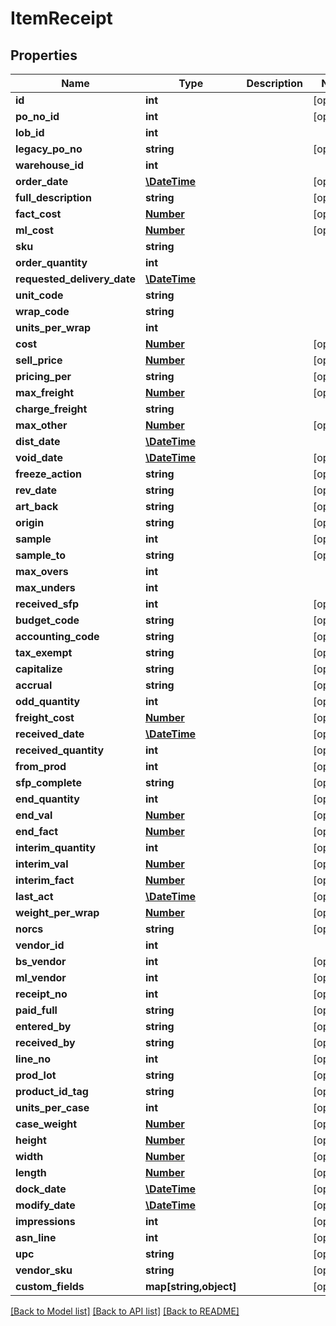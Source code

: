 # ItemReceipt

## Properties
Name | Type | Description | Notes
------------ | ------------- | ------------- | -------------
**id** | **int** |  | [optional] 
**po_no_id** | **int** |  | [optional] 
**lob_id** | **int** |  | 
**legacy_po_no** | **string** |  | [optional] 
**warehouse_id** | **int** |  | 
**order_date** | [**\DateTime**](\DateTime.md) |  | [optional] 
**full_description** | **string** |  | [optional] 
**fact_cost** | [**Number**](Number.md) |  | [optional] 
**ml_cost** | [**Number**](Number.md) |  | [optional] 
**sku** | **string** |  | 
**order_quantity** | **int** |  | 
**requested_delivery_date** | [**\DateTime**](\DateTime.md) |  | 
**unit_code** | **string** |  | 
**wrap_code** | **string** |  | 
**units_per_wrap** | **int** |  | 
**cost** | [**Number**](Number.md) |  | [optional] 
**sell_price** | [**Number**](Number.md) |  | [optional] 
**pricing_per** | **string** |  | [optional] 
**max_freight** | [**Number**](Number.md) |  | [optional] 
**charge_freight** | **string** |  | 
**max_other** | [**Number**](Number.md) |  | [optional] 
**dist_date** | [**\DateTime**](\DateTime.md) |  | 
**void_date** | [**\DateTime**](\DateTime.md) |  | [optional] 
**freeze_action** | **string** |  | [optional] 
**rev_date** | **string** |  | [optional] 
**art_back** | **string** |  | [optional] 
**origin** | **string** |  | [optional] 
**sample** | **int** |  | [optional] 
**sample_to** | **string** |  | [optional] 
**max_overs** | **int** |  | 
**max_unders** | **int** |  | 
**received_sfp** | **int** |  | [optional] 
**budget_code** | **string** |  | [optional] 
**accounting_code** | **string** |  | [optional] 
**tax_exempt** | **string** |  | [optional] 
**capitalize** | **string** |  | [optional] 
**accrual** | **string** |  | [optional] 
**odd_quantity** | **int** |  | [optional] 
**freight_cost** | [**Number**](Number.md) |  | [optional] 
**received_date** | [**\DateTime**](\DateTime.md) |  | [optional] 
**received_quantity** | **int** |  | [optional] 
**from_prod** | **int** |  | [optional] 
**sfp_complete** | **string** |  | [optional] 
**end_quantity** | **int** |  | [optional] 
**end_val** | [**Number**](Number.md) |  | [optional] 
**end_fact** | [**Number**](Number.md) |  | [optional] 
**interim_quantity** | **int** |  | [optional] 
**interim_val** | [**Number**](Number.md) |  | [optional] 
**interim_fact** | [**Number**](Number.md) |  | [optional] 
**last_act** | [**\DateTime**](\DateTime.md) |  | [optional] 
**weight_per_wrap** | [**Number**](Number.md) |  | [optional] 
**norcs** | **string** |  | [optional] 
**vendor_id** | **int** |  | 
**bs_vendor** | **int** |  | [optional] 
**ml_vendor** | **int** |  | [optional] 
**receipt_no** | **int** |  | [optional] 
**paid_full** | **string** |  | [optional] 
**entered_by** | **string** |  | [optional] 
**received_by** | **string** |  | [optional] 
**line_no** | **int** |  | [optional] 
**prod_lot** | **string** |  | [optional] 
**product_id_tag** | **string** |  | [optional] 
**units_per_case** | **int** |  | [optional] 
**case_weight** | [**Number**](Number.md) |  | [optional] 
**height** | [**Number**](Number.md) |  | [optional] 
**width** | [**Number**](Number.md) |  | [optional] 
**length** | [**Number**](Number.md) |  | [optional] 
**dock_date** | [**\DateTime**](\DateTime.md) |  | [optional] 
**modify_date** | [**\DateTime**](\DateTime.md) |  | [optional] 
**impressions** | **int** |  | [optional] 
**asn_line** | **int** |  | [optional] 
**upc** | **string** |  | [optional] 
**vendor_sku** | **string** |  | [optional] 
**custom_fields** | **map[string,object]** |  | [optional] 

[[Back to Model list]](../README.md#documentation-for-models) [[Back to API list]](../README.md#documentation-for-api-endpoints) [[Back to README]](../README.md)


